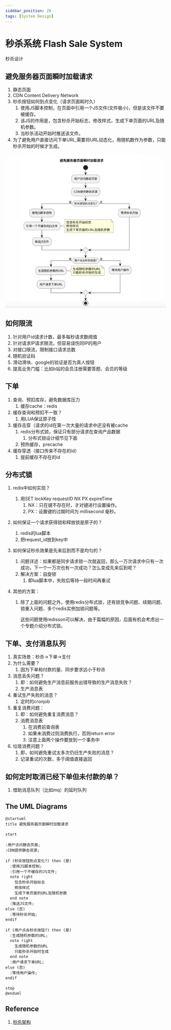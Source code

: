 ```yaml
---
sidebar_position: 20
tags: [System Design]
---
```


# 秒杀系统 Flash Sale System

秒杀设计

## 避免服务器页面瞬时加载请求

1. 静态页面
2. CDN Content Delivery Network
3. 秒杀按钮如何到点变化（请求页面耗时久）
   1. 使用JS脚本控制，在页面中引用一个JS文件(文件极小)，但是该文件不要被缓存。
   2. 该JS的作用是，包含秒杀开始标志，修改样式，生成下单页面的URL及随机参数。
   3. 当秒杀活动开始时推送该文件。
4. 为了避免用户直接访问下单URL,需要将URL动态化，用随机数作为参数，只能秒杀开始的时候才生成。



![image-20240913174533680](./20240308-flash-sale.assets/image-20240913174533680.png)

## 如何限流

1. 针对用户id请求计数，最多每秒请求数阈值
2. 针对请求IP请求限流，但容易误伤同IP的用户
3. 对接口限流，限制接口请求总数
4. 随机验证码
5. 滑动滑块、google的验证是否为真人按钮
6. 提高业务门槛：比如b站的会员注册需要答题、会员的等级

## 下单

1. 查询、预扣库存，避免数据库压力
   1. 缓存cache：redis
2. 缓存查询和预扣不一致？
   1. 用LUA保证原子性
3. 缓存击穿（请求的id在第一次大量的请求中还没有被cache
   1. redis分布式锁，保证只有部分请求在查询产品数据
      1. 分布式锁设计细节见下面
   2. 预热缓存，precache
4. 缓存穿透（接口传来不存在的id）
   1. 提前缓存不存在的id

## 分布式锁

1. redis中如何实现？

   1. 用SET lockKey requestID NX PX expireTime
      1. NX：只在键不存在时，才对键进行设置操作。
      2. PX：设置键的过期时间为 millisecond 毫秒。

2. 如何保证一个请求获得锁和释放锁是原子的？

   1. redis的lua脚本
   2. 把request_id放到key中

3. 如何保证秒杀效果是先来后到而不是均匀的？

   1. 问题详述：如果都是同步请求锁一次就返回，那么一万次请求中只有一次成功，下一个一万次也有一次成功？怎么变成先来后到呢？
   2. 解决方案：自旋锁
      1. 即lua脚本中，失败后等待一段时间再重试

4. 其他的方案：

   1. 除了上面的问题之外，使用redis分布式锁，还有锁竞争问题、续期问题、锁重入问题、多个redis实例加锁问题等。

      这些问题使用redisson可以解决，由于篇幅的原因，后面有机会考虑出一个专题介绍分布式锁。

## 下单、支付消息队列

1. 真实场景：秒杀->下单->支付
2. 为什么需要？
   1. 因为下单和付款的量、同步要求远小于秒杀
3. 消息丢失问题？
   1. 即：如何避免生产消息前服务出错导致的生产消息失败？
   2. 生产消息表
4. 重试生产失败的消息？
   1. 定时的cronjob
5. 重复消费问题：
   1. 即：如何避免重复消费消息？
   2. 消费消息表
      1. 在消费前查询表
      2. 如果未消费过则消费执行，否则return error
      3. 注意上面两个操作要放到一个事务中
6. 垃圾消费问题？
   1. 即，如何避免重试太多次仍旧生产失败的消息？
   2. 记录重试的次数，多于阈值直接返回

## 如何定时取消已经下单但未付款的单？

1. 借助消息队列（比如mq）的延时队列

## The UML Diagrams

```
@startuml
title 避免服务器页面瞬时加载请求

start

:用户访问静态页面;
:CDN提供静态资源;

if (秒杀按钮到点变化?) then (是)
  :使用JS脚本控制;
  :引用一个不缓存的JS文件;
  note right
    包含秒杀开始标志
    修改样式
    生成下单页面的URL及随机参数
  end note
  :推送JS文件;
else (否)
  :等待秒杀开始;
endif

if (用户点击秒杀按钮?) then (是)
  :生成随机参数的URL;
  note right
    生成随机参数的URL
    只能秒杀开始时生成
  end note
  :用户请求下单URL;
else (否)
  :等待用户操作;
endif

stop
@enduml
```

## Reference

1.   [秒杀架构](https://juejin.cn/post/7044032901662375949) 
